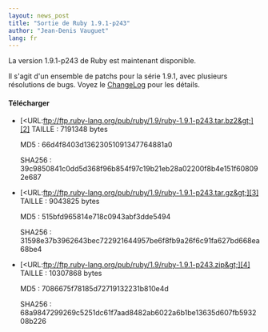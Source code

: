 ```yaml
---
layout: news_post
title: "Sortie de Ruby 1.9.1-p243"
author: "Jean-Denis Vauguet"
lang: fr
---
```


La version 1.9.1-p243 de Ruby est maintenant disponible.

Il s\'agit d\'un ensemble de patchs pour la série 1.9.1, avec plusieurs
résolutions de bugs. Voyez le [ChangeLog][1] pour les détails.

#### Télécharger

* [&lt;URL:ftp://ftp.ruby-lang.org/pub/ruby/1.9/ruby-1.9.1-p243.tar.bz2&gt;][2]
  TAILLE
  : 7191348 bytes
  
  MD5
  : 66d4f8403d13623051091347764881a0
  
  SHA256
  : 39c9850841c0dd5d368f96b854f97c19b21eb28a02200f8b4e151f608092e687

* [&lt;URL:ftp://ftp.ruby-lang.org/pub/ruby/1.9/ruby-1.9.1-p243.tar.gz&gt;][3]
  TAILLE
  : 9043825 bytes
  
  MD5
  : 515bfd965814e718c0943abf3dde5494
  
  SHA256
  : 31598e37b3962643bec722921644957be6f8fb9a26f6c91fa627bd668ea68be4

* [&lt;URL:ftp://ftp.ruby-lang.org/pub/ruby/1.9/ruby-1.9.1-p243.zip&gt;][4]
  TAILLE
  : 10307868 bytes
  
  MD5
  : 7086675f78185d72719132231b810e4d
  
  SHA256
  : 68a9847299269c5251dc61f7aad8482ab6022a6b1be13635d607fb593208b226



[1]: http://svn.ruby-lang.org/repos/ruby/branches/ruby_1_9_1/ChangeLog 
[2]: ftp://ftp.ruby-lang.org/pub/ruby/1.9/ruby-1.9.1-p243.tar.bz2 
[3]: ftp://ftp.ruby-lang.org/pub/ruby/1.9/ruby-1.9.1-p243.tar.gz 
[4]: ftp://ftp.ruby-lang.org/pub/ruby/1.9/ruby-1.9.1-p243.zip 
